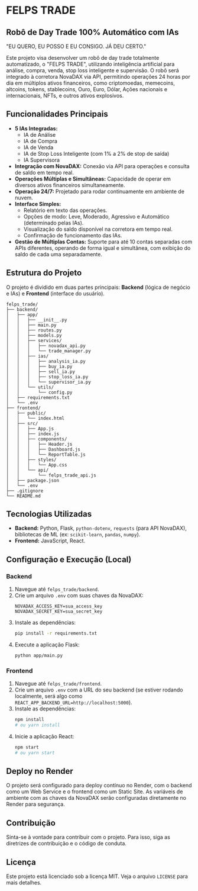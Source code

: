 # FELPS TRADE

## Robô de Day Trade 100% Automático com IAs

"EU QUERO, EU POSSO E EU CONSIGO. JÁ DEU CERTO."

Este projeto visa desenvolver um robô de day trade totalmente automatizado, o "FELPS TRADE", utilizando inteligência artificial para análise, compra, venda, stop loss inteligente e supervisão. O robô será integrado à corretora NovaDAX via API, permitindo operações 24 horas por dia em múltiplos ativos financeiros, como criptomoedas, memecoins, altcoins, tokens, stablecoins, Ouro, Euro, Dólar, Ações nacionais e internacionais, NFTs, e outros ativos explosivos.

## Funcionalidades Principais

-   **5 IAs Integradas:**
    -   IA de Análise
    -   IA de Compra
    -   IA de Venda
    -   IA de Stop Loss Inteligente (com 1% a 2% de stop de saída)
    -   IA Supervisora
-   **Integração com NovaDAX:** Conexão via API para operações e consulta de saldo em tempo real.
-   **Operações Múltiplas e Simultâneas:** Capacidade de operar em diversos ativos financeiros simultaneamente.
-   **Operação 24/7:** Projetado para rodar continuamente em ambiente de nuvem.
-   **Interface Simples:**
    -   Relatório em texto das operações.
    -   Opções de modo: Leve, Moderado, Agressivo e Automático (determinado pelas IAs).
    -   Visualização do saldo disponível na corretora em tempo real.
    -   Confirmação de funcionamento das IAs.
-   **Gestão de Múltiplas Contas:** Suporte para até 10 contas separadas com APIs diferentes, operando de forma igual e simultânea, com exibição do saldo de cada uma separadamente.

## Estrutura do Projeto

O projeto é dividido em duas partes principais: **Backend** (lógica de negócio e IAs) e **Frontend** (interface do usuário).

```
felps_trade/
├── backend/
│   ├── app/
│   │   ├── __init__.py
│   │   ├── main.py
│   │   ├── routes.py
│   │   ├── models.py
│   │   ├── services/
│   │   │   ├── novadax_api.py
│   │   │   └── trade_manager.py
│   │   ├── ias/
│   │   │   ├── analysis_ia.py
│   │   │   ├── buy_ia.py
│   │   │   ├── sell_ia.py
│   │   │   ├── stop_loss_ia.py
│   │   │   └── supervisor_ia.py
│   │   └── utils/
│   │       └── config.py
│   ├── requirements.txt
│   └── .env
├── frontend/
│   ├── public/
│   │   └── index.html
│   ├── src/
│   │   ├── App.js
│   │   ├── index.js
│   │   ├── components/
│   │   │   ├── Header.js
│   │   │   ├── Dashboard.js
│   │   │   └── ReportTable.js
│   │   ├── styles/
│   │   │   └── App.css
│   │   └── api/
│   │       └── felps_trade_api.js
│   ├── package.json
│   └── .env
├── .gitignore
└── README.md
```

## Tecnologias Utilizadas

-   **Backend:** Python, Flask, `python-dotenv`, `requests` (para API NovaDAX), bibliotecas de ML (ex: `scikit-learn`, `pandas`, `numpy`).
-   **Frontend:** JavaScript, React.

## Configuração e Execução (Local)

### Backend

1.  Navegue até `felps_trade/backend`.
2.  Crie um arquivo `.env` com suas chaves da NovaDAX:
    ```
    NOVADAX_ACCESS_KEY=sua_access_key
    NOVADAX_SECRET_KEY=sua_secret_key
    ```
3.  Instale as dependências:
    ```bash
    pip install -r requirements.txt
    ```
4.  Execute a aplicação Flask:
    ```bash
    python app/main.py
    ```

### Frontend

1.  Navegue até `felps_trade/frontend`.
2.  Crie um arquivo `.env` com a URL do seu backend (se estiver rodando localmente, será algo como `REACT_APP_BACKEND_URL=http://localhost:5000`).
3.  Instale as dependências:
    ```bash
    npm install
    # ou yarn install
    ```
4.  Inicie a aplicação React:
    ```bash
    npm start
    # ou yarn start
    ```

## Deploy no Render

O projeto será configurado para deploy contínuo no Render, com o backend como um Web Service e o frontend como um Static Site. As variáveis de ambiente com as chaves da NovaDAX serão configuradas diretamente no Render para segurança.

## Contribuição

Sinta-se à vontade para contribuir com o projeto. Para isso, siga as diretrizes de contribuição e o código de conduta.

## Licença

Este projeto está licenciado sob a licença MIT. Veja o arquivo `LICENSE` para mais detalhes.

